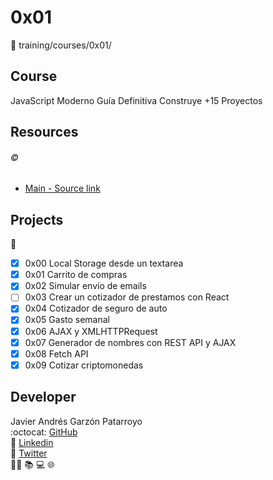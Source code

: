 # 0x01
:open_file_folder: training/courses/0x01/

## Course
JavaScript Moderno Guía Definitiva Construye +15 Proyectos

## Resources
###### :copyright:
* [Main - Source link](https://www.udemy.com/share/1020NaAEEcdF5VRno=/)

## Projects
:open_file_folder:
* [x] 0x00 Local Storage desde un textarea
* [x] 0x01 Carrito de compras
* [x] 0x02 Simular envío de emails
* [ ] 0x03 Crear un cotizador de prestamos con React
* [x] 0x04 Cotizador de seguro de auto
* [x] 0x05 Gasto semanal
* [x] 0x06 AJAX y XMLHTTPRequest
* [x] 0x07 Generador de nombres con REST API y AJAX
* [x] 0x08 Fetch API
* [x] 0x09 Cotizar criptomonedas

## Developer
Javier Andrés Garzón Patarroyo  
:octocat: [GitHub](https://github.com/javierandresgp/)  
:link: [Linkedin](https://www.linkedin.com/in/javierandresgp/)  
:link: [Twitter](https://twitter.com/javierandresgp0)  
:man_technologist: :books: :computer: :globe_with_meridians: